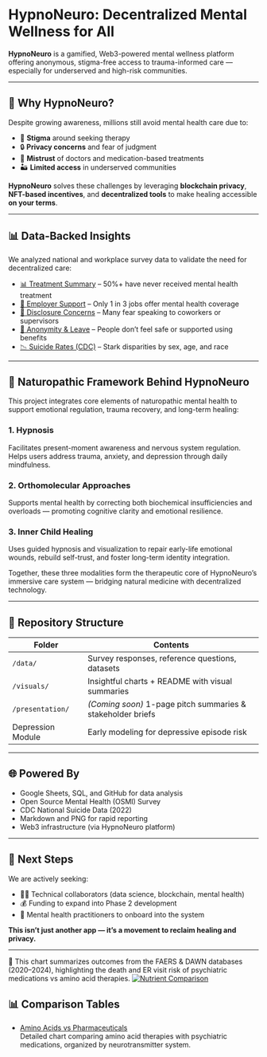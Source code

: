 # HypnoNeuro: Decentralized Mental Wellness for All

**HypnoNeuro** is a gamified, Web3-powered mental wellness platform offering anonymous, stigma-free access to trauma-informed care — especially for underserved and high-risk communities.

---

## 🧠 Why HypnoNeuro?

Despite growing awareness, millions still avoid mental health care due to:

- 🫥 **Stigma** around seeking therapy  
- 🔒 **Privacy concerns** and fear of judgment  
- 🧪 **Mistrust** of doctors and medication-based treatments  
- 🏜️ **Limited access** in underserved communities  

**HypnoNeuro** solves these challenges by leveraging **blockchain privacy**, **NFT-based incentives**, and **decentralized tools** to make healing accessible **on your terms**.

---

## 📊 Data-Backed Insights

We analyzed national and workplace survey data to validate the need for decentralized care:

- [📊 Treatment Summary](visuals/treatment_memory_discrepancy_50_percent_gap.png) – 50%+ have never received mental health treatment  
- [🏢 Employer Support](visuals/employer_mental_health_benefits_access.png) – Only 1 in 3 jobs offer mental health coverage  
- [🔐 Disclosure Concerns](visuals/comfort_discussing_with_supervisor.png) – Many fear speaking to coworkers or supervisors  
- [🧾 Anonymity & Leave](visuals/perceived_ease_of_taking_mental_health_leave_%281%29.png) – People don’t feel safe or supported using benefits  
- [📉 Suicide Rates (CDC)](visuals/suicide_rates_by_age_2024.png) – Stark disparities by sex, age, and race  
 

---

## 🧬 Naturopathic Framework Behind HypnoNeuro

This project integrates core elements of naturopathic mental health to support emotional regulation, trauma recovery, and long-term healing:

### 1. **Hypnosis**  
Facilitates present-moment awareness and nervous system regulation. Helps users address trauma, anxiety, and depression through daily mindfulness.

### 2. **Orthomolecular Approaches**  
Supports mental health by correcting both biochemical insufficiencies and overloads — promoting cognitive clarity and emotional resilience.

### 3. **Inner Child Healing**  
Uses guided hypnosis and visualization to repair early-life emotional wounds, rebuild self-trust, and foster long-term identity integration.

Together, these three modalities form the therapeutic core of HypnoNeuro’s immersive care system — bridging natural medicine with decentralized technology.

---

## 📁 Repository Structure

| Folder            | Contents                                                      |
|-------------------|---------------------------------------------------------------|
| `/data/`          | Survey responses, reference questions, datasets               |
| `/visuals/`       | Insightful charts + README with visual summaries              |
| `/presentation/`  | *(Coming soon)* 1-page pitch summaries & stakeholder briefs   |
| Depression Module | Early modeling for depressive episode risk                    |

---

## 🌐 Powered By

- Google Sheets, SQL, and GitHub for data analysis  
- Open Source Mental Health (OSMI) Survey  
- CDC National Suicide Data (2022)  
- Markdown and PNG for rapid reporting  
- Web3 infrastructure (via HypnoNeuro platform)

---

## 📣 Next Steps

We are actively seeking:

- 👩‍💻 Technical collaborators (data science, blockchain, mental health)  
- 💰 Funding to expand into Phase 2 development  
- 🧠 Mental health practitioners to onboard into the system  

**This isn’t just another app — it’s a movement to reclaim healing and privacy.**

---

🧠 This chart summarizes outcomes from the FAERS & DAWN databases (2020–2024), highlighting the death and ER visit risk of psychiatric medications vs amino acid therapies.
[![Nutrient Comparison](https://img.shields.io/badge/%F0%9F%93%8A%20Nutrient%20vs%20Rx%20Table-Evidence%20Based-brightgreen)](./amino-vs-pharma.md)

## 📊 Comparison Tables

- [Amino Acids vs Pharmaceuticals](./amino-vs-pharma.md)  
  Detailed chart comparing amino acid therapies with psychiatric medications, organized by neurotransmitter system.


